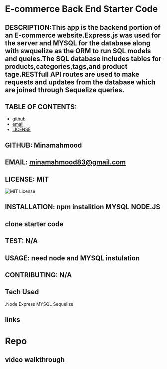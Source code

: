# E-commerce Back End Starter Code

## DESCRIPTION:This app is the backend portion of an E-commerce website.Express.js was used for the server and MYSQL for the database along with swquelize as the ORM to run SQL models and queies.The SQL database includes tables for products,categories,tags,and product tage.RESTfull API routes are used to make requests and updates from the database which are joined through Sequelize queries.

## TABLE OF CONTENTS:

- [github](#GITHUB)
- [email](#EMAIL)
- [LICENSE](#LICENSE)

## GITHUB: Minamahmood

## EMAIL: minamahmood83@gmail.com

## LICENSE: MIT

![MIT License](https://img.shields.io/badge/License-MIT-Green)

## INSTALLATION: npm instalition MYSQL NODE.JS

## clone starter code

## TEST: N/A

## USAGE: need node and MYSQL instulation

## CONTRIBUTING: N/A

## Tech Used

.Node
Express
MYSQL
Sequelize

## links

# Repo

## video walkthrough
